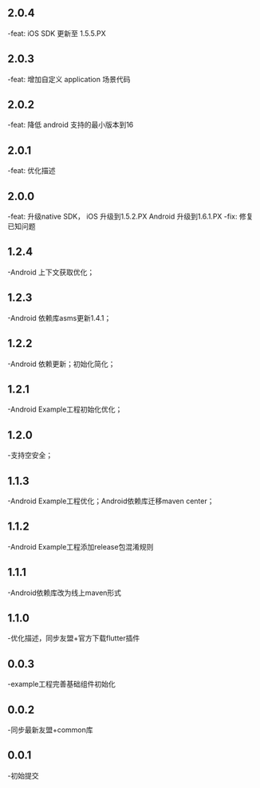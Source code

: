 ## 2.0.4
-feat: iOS SDK 更新至 1.5.5.PX

## 2.0.3
-feat: 增加自定义 application 场景代码


## 2.0.2
-feat: 降低 android 支持的最小版本到16

## 2.0.1
-feat: 优化描述

## 2.0.0
-feat: 升级native SDK， iOS 升级到1.5.2.PX Android 升级到1.6.1.PX
-fix: 修复已知问题

## 1.2.4
-Android 上下文获取优化；

## 1.2.3
-Android 依赖库asms更新1.4.1；

## 1.2.2
-Android 依赖更新；初始化简化；

## 1.2.1
-Android Example工程初始化优化；

## 1.2.0
-支持空安全；

## 1.1.3
-Android Example工程优化；Android依赖库迁移maven center；

## 1.1.2
-Android Example工程添加release包混淆规则

## 1.1.1
-Android依赖库改为线上maven形式

## 1.1.0
-优化描述，同步友盟+官方下载flutter插件

## 0.0.3
-example工程完善基础组件初始化

## 0.0.2
-同步最新友盟+common库

## 0.0.1
-初始提交
